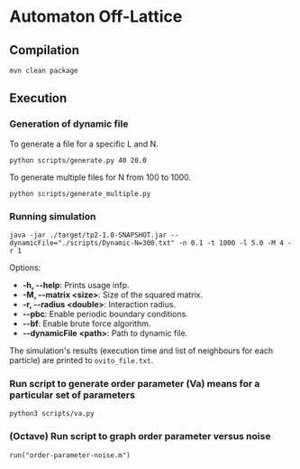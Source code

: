 # Automaton Off-Lattice

## Compilation

```
mvn clean package
```

## Execution
### Generation of dynamic file
To generate a file for a specific L and N.
```
python scripts/generate.py 40 20.0
```

To generate multiple files for N from 100 to 1000.
```
python scripts/generate_multiple.py
```
### Running simulation

```
java -jar ./target/tp2-1.0-SNAPSHOT.jar --dynamicFile="./scripts/Dynamic-N=300.txt" -n 0.1 -t 1000 -l 5.0 -M 4 -r 1
```

Options:

* **-h, --help**: Prints usage infp.
* **-M, --matrix &lt;size>**: Size of the squared matrix.
* **-r, --radius &lt;double>**: Interaction radius.
* **--pbc**: Enable periodic boundary conditions.
* **--bf**: Enable brute force algorithm.
* **--dynamicFile &lt;path>**: Path to dynamic file.

The simulation's results (execution time and list of neighbours for each particle)
are printed to `ovito_file.txt`.

### Run script to generate order parameter (Va) means for a particular set of parameters

```
python3 scripts/va.py
```

### (Octave) Run script to graph order parameter versus noise

```
run("order-parameter-noise.m")
```
